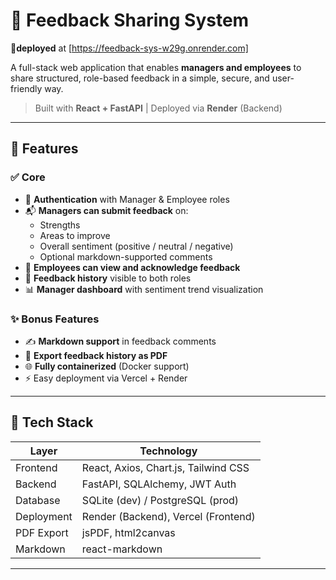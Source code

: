 # 📝 Feedback Sharing System

🔗**deployed** at [https://feedback-sys-w29g.onrender.com]

A full-stack web application that enables **managers and employees** to share structured, role-based feedback in a simple, secure, and user-friendly way.

> Built with **React + FastAPI** | Deployed via  **Render** (Backend)

---

## 🚀 Features

### ✅ Core

- 🔐 **Authentication** with Manager & Employee roles
- 📬 **Managers can submit feedback** on:
  - Strengths
  - Areas to improve
  - Overall sentiment (positive / neutral / negative)
  - Optional markdown-supported comments
- 📖 **Employees can view and acknowledge feedback**
- 🧠 **Feedback history** visible to both roles
- 📊 **Manager dashboard** with sentiment trend visualization

### ✨ Bonus Features

- ✍️ **Markdown support** in feedback comments
- 📄 **Export feedback history as PDF**
- 🌐 **Fully containerized** (Docker support)
- ⚡ Easy deployment via Vercel + Render

---

## 🧱 Tech Stack

| Layer       | Technology              |
|-------------|--------------------------|
| Frontend    | React, Axios, Chart.js, Tailwind CSS |
| Backend     | FastAPI, SQLAlchemy, JWT Auth |
| Database    | SQLite (dev) / PostgreSQL (prod) |
| Deployment  | Render (Backend), Vercel (Frontend) |
| PDF Export  | jsPDF, html2canvas       |
| Markdown    | react-markdown           |

---

